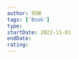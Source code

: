 ```yaml
---
author: 何柳
tags: ['Book']
type: 
startDate: 2022-11-01
endDate:
rating: 
---
```






























